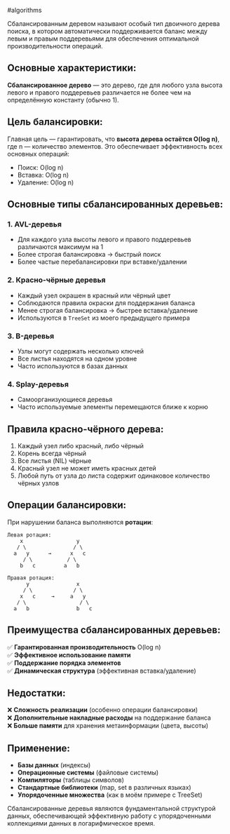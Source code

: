 #algorithms

Сбалансированным деревом называют особый тип двоичного дерева поиска, в котором автоматически поддерживается баланс между левым и правым поддеревьями для обеспечения оптимальной производительности операций.

## Основные характеристики:

**Сбалансированное дерево** — это дерево, где для любого узла высота левого и правого поддеревьев различается не более чем на определённую константу (обычно 1).

## Цель балансировки:

Главная цель — гарантировать, что **высота дерева остаётся O(log n)**, где n — количество элементов. Это обеспечивает эффективность всех основных операций:
- Поиск: O(log n)
- Вставка: O(log n) 
- Удаление: O(log n)

## Основные типы сбалансированных деревьев:

### 1. **AVL-деревья**
- Для каждого узла высоты левого и правого поддеревьев различаются максимум на 1
- Более строгая балансировка → быстрый поиск
- Более частые перебалансировки при вставке/удалении

### 2. **Красно-чёрные деревья**
- Каждый узел окрашен в красный или чёрный цвет
- Соблюдаются правила окраски для поддержания баланса
- Менее строгая балансировка → быстрее вставка/удаление
- Используются в `TreeSet` из моего предыдущего примера

### 3. **B-деревья**
- Узлы могут содержать несколько ключей
- Все листья находятся на одном уровне
- Часто используются в базах данных

### 4. **Splay-деревья**
- Самоорганизующиеся деревья
- Часто используемые элементы перемещаются ближе к корню

## Правила красно-чёрного дерева:

1. Каждый узел либо красный, либо чёрный
2. Корень всегда чёрный
3. Все листья (NIL) чёрные
4. Красный узел не может иметь красных детей
5. Любой путь от узла до листа содержит одинаковое количество чёрных узлов

## Операции балансировки:

При нарушении баланса выполняются **ротации**:

```
Левая ротация:
    x                 y
   / \               / \
  a   y      →      x   c
     / \           / \
    b   c         a   b

Правая ротация:
      y               x
     / \             / \
    x   c     →     a   y
   / \                 / \
  a   b               b   c
```

## Преимущества сбалансированных деревьев:

✅ **Гарантированная производительность** O(log n)  
✅ **Эффективное использование памяти**  
✅ **Поддержание порядка элементов**  
✅ **Динамическая структура** (эффективная вставка/удаление)

## Недостатки:

❌ **Сложность реализации** (особенно операции балансировки)  
❌ **Дополнительные накладные расходы** на поддержание баланса  
❌ **Больше памяти** для хранения метаинформации (цвета, высоты)

## Применение:

- **Базы данных** (индексы)
- **Операционные системы** (файловые системы)
- **Компиляторы** (таблицы символов)
- **Стандартные библиотеки** (map, set в различных языках)
- **Упорядоченные множества** (как в моём примере с TreeSet)

Сбалансированные деревья являются фундаментальной структурой данных, обеспечивающей эффективную работу с упорядоченными коллекциями данных в логарифмическое время.
